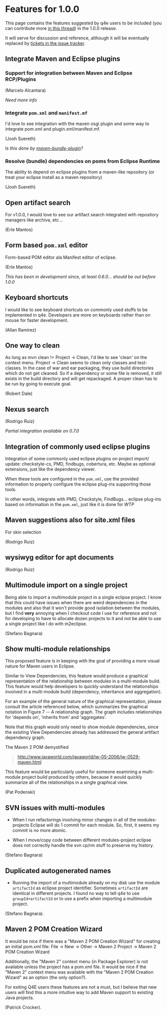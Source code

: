 # Features for 1.0.0 #

This page contains the features suggested by q4e users to be included (you can contribute more [in this thread](http://groups.google.com/group/q4e-users/browse_thread/thread/260d4a7c04d3316c)) in the 1.0.0 release.

It will serve for discussion and reference, although it will be eventually replaced by [tickets in the issue tracker](http://code.google.com/p/q4e/issues/list?q=milestone%3A1.0.0).

## Integrate Maven and Eclipse plugins ##
### Support for integration between Maven and Eclipse RCP/Plugins ###

(Marcelo Alcantara)

_Need more info_

### Integrate `pom.xml` and `manifest.mf` ###
I'd love to see integration with the maven osgi plugin and some way to integrate pom.xml and plugin.xml/manifest.mf.

(Josh Suereth)

_Is this done by [maven-bundle-plugin](http://felix.apache.org/site/maven-bundle-plugin-bnd.html)?_

### Resolve (bundle) dependencies on poms from Eclipse Runtime ###

The ability to depend on eclipse plugins from a maven-like repository (or treat your eclipse install as a maven repository)

(Josh Suereth)

## Open artifact search ##

For v1.0.0, I would love to see our artifact search integrated with
repository managers like archiva, etc ..

(Erle Mantos)

## Form based `pom.xml` editor ##
Form-based POM editor ala Manifest editor of eclipse.

(Erle Mantos)

_This has been in development since, at least 0.6.0... should be out before 1.0.0_

## Keyboard shortcuts ##
I would like to see keyboard shortcuts on
commonly used stuffs to be implemented in q4e. Developers are more on
keyboards rather than on mouse for faster development.

(Allan Ramirez)

## One way to clean ##
As long as mvn clean != Project -> Clean, I'd like to see 'clean' on
the context menu.  Project -> Clean seems to clean only classes and
test-classes.  In the case of war and ear packaging, they use build
directories which do not get cleaned.  So if a dependency or some file
is removed, it still exists in the build directory and will get
repackaged.  A proper clean has to be run by going to execute goal.

(Robert Dale)

## Nexus search ##
(Rodrigo Ruiz)

_Partial integration available on 0.7.0_

## Integration of commonly used eclipse plugins ##
Integration of some commonly used eclipse plugins on project import/
update: checkstyle-cs, PMD, findbugs, cobertura, etc. Maybe as
optional extensions, just like the dependency viewer.

When these tools are configured in the `pom.xml`, use the provided information to properly configure the eclipse plug-ins supporting those tools.

In other words, integrate with PMD, Checkstyle, FindBugs... eclipse plug-ins based on information in the `pom.xml`, just like it is done for _WTP_

## Maven suggestions also for site.xml files ##

For skin selection

(Rodrigo Ruiz)

## wysiwyg editor for apt documents ##

(Rodrigo Ruiz)

## Multimodule import on a single project ##
Being able to import a multimodule project in a single eclipse
project.
I know that this could have issues when there are weird dependencies
in the modules and also that it won't provide good isolation between
the modules, but I find **very** annoying when I checkout code I use for
reference and not for developing to have to allocate dozen projects to
it and not be able to use a single project like I do with m2eclipse.

(Stefano Bagnara)

## Show multi-module relationships ##

This proposed feature is in keeping with the goal of providing a more
visual nature for Maven users in Eclipse.

Similar to View Dependencies, this feature would produce a graphical
representation of the relationship between modules in a multi-module
build. This feature would help developers to quickly understand the
relationships involved in a multi-module build (dependency,
inheritance and aggregation).

For an example of the general nature of the graphical representation,
please consult the article referenced below, which summarizes the
graphical notation in Figure 7 -- A relationship graph. The graph
includes relationships for 'depends on', 'inherits from' and
'aggregates'.

Note that this graph would only need to show module dependencies,
since the existing View Dependencies already has addressed the general
artifact dependency graph.

The Maven 2 POM demystified

> <http://www.javaworld.com/javaworld/jw-05-2006/jw-0529-maven.html>

This feature would be particularly useful for someone examining a
multi-module project build produced by others, because it would
quickly summarize all of the relationships in a single graphical view.

(Pat Podenski)

## SVN issues with multi-modules ##

  * When I run refactorings involving minor changes in all of the modules-projects Eclipse will do 1 commit for each module. So, first, it seems my commit is no more atomic.

  * When I move/copy code between different modules-project eclipse does not correctly handle the svn cp/rm stuff to preserve my history.

(Stefano Bagnara)

## Duplicated autogenerated names ##

  * Running the import of a multimodule already on my disk use the
module `artifactId` as eclipse project identifier. Sometimes `artifactId`
are identical in different projects. I found no way to tell q4e to use
`groupId+artifactId` or to use a prefix when importing a multimodule
project.

(Stefano Bagnara).

## Maven 2 POM Creation Wizard ##
It would be nice if there was a "Maven 2 POM Creation Wizard" for
creating an initial pom.xml file:
File -> New -> Other -> Maven 2 Project -> Maven 2 POM Creation Wizard

Additionally, the "Maven 2" context menu (in Package Explorer) is not
available unless the project has a pom.xml file. It would be nice if
the "Maven 2" context menu was available with the "Maven 2 POM
Creation Wizard" as an option (the only option?).

For exiting Q4E users these features are not a must, but I believe
that new users will find this a more intuitive way to add Maven
support to existing Java projects.

(Patrick Crocker).